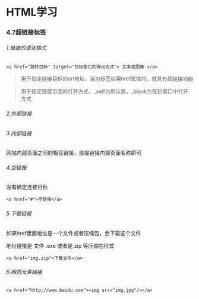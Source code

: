 # HTML学习

### 4.7超链接标签

###### 1.链接的语法格式

```
<a href="跳转目标" target="目标窗口的弹出方式"> 文本或图像 </a>
```

> 用于指定链接目标的url地址，当为标签应用href属性时，就具有超链接功能

> 用于指定链接页面的打开方式，_self为默认值，_blank为在新窗口中打开方式

###### 2.外部链接

###### 3.内部链接

网站内部页面之间的相互链接，直接链接内部页面名称即可

###### 4.空链接

没有确定连接目标

```
<a href="#">空链接</a>
```

###### 5.下载链接

如果href里面地址是一个文件或者压缩包，会下载这个文件

地址链接是 文件 .exe 或者是 zip 等压缩包形式

```
<a href="img.zip">下载文件</a>
```

###### 6.网页元素链接

```
<a href="http://www.baidu.com"><img src="img.jpg"/></a>
```
